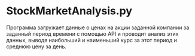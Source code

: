 # StockMarketAnalysis.py

Программа загружает данные о ценах на акции заданной компании за заданный период времени с помощью API и проводит анализ этих данных, выводя наибольший и наименьший курс за этот период и среднюю цену за день.
